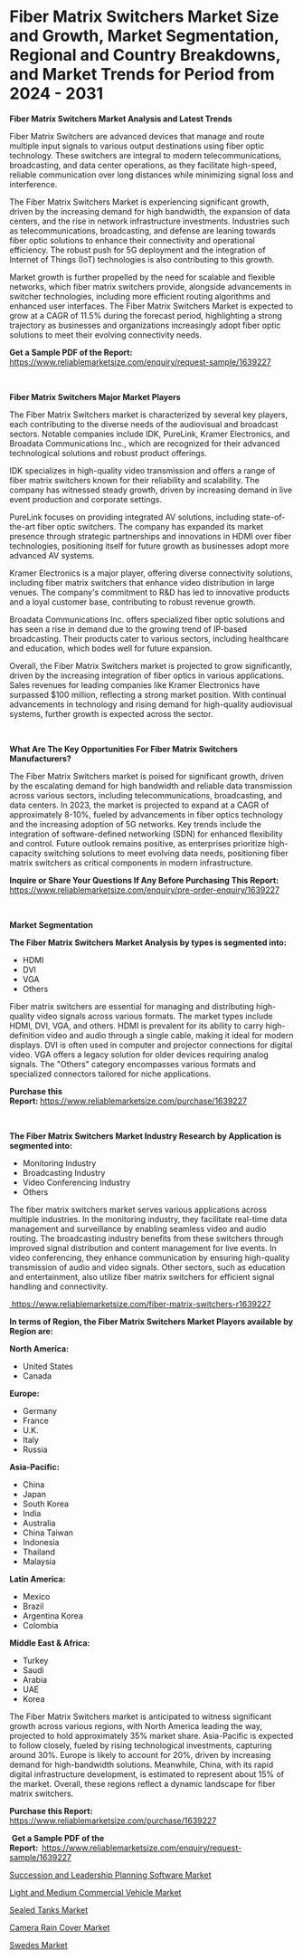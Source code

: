 <p><h1>Fiber Matrix Switchers Market Size and Growth, Market Segmentation, Regional and Country Breakdowns, and Market Trends for Period from 2024 -  2031</h1></p><p><strong>Fiber Matrix Switchers Market Analysis and Latest Trends</strong></p>
<p><p>Fiber Matrix Switchers are advanced devices that manage and route multiple input signals to various output destinations using fiber optic technology. These switchers are integral to modern telecommunications, broadcasting, and data center operations, as they facilitate high-speed, reliable communication over long distances while minimizing signal loss and interference.</p><p>The Fiber Matrix Switchers Market is experiencing significant growth, driven by the increasing demand for high bandwidth, the expansion of data centers, and the rise in network infrastructure investments. Industries such as telecommunications, broadcasting, and defense are leaning towards fiber optic solutions to enhance their connectivity and operational efficiency. The robust push for 5G deployment and the integration of Internet of Things (IoT) technologies is also contributing to this growth.</p><p>Market growth is further propelled by the need for scalable and flexible networks, which fiber matrix switchers provide, alongside advancements in switcher technologies, including more efficient routing algorithms and enhanced user interfaces. The Fiber Matrix Switchers Market is expected to grow at a CAGR of 11.5% during the forecast period, highlighting a strong trajectory as businesses and organizations increasingly adopt fiber optic solutions to meet their evolving connectivity needs.</p></p>
<p><strong>Get a Sample PDF of the Report:&nbsp;</strong> <a href="https://www.reliablemarketsize.com/enquiry/request-sample/1639227?utm_campaign=1186&utm_medium=2&utm_source=Github&utm_content=ia&utm_term=25092024&utm_id=fiber-matrix-switchers">https://www.reliablemarketsize.com/enquiry/request-sample/1639227</a></p>
<p>&nbsp;</p>
<p><strong>Fiber Matrix Switchers Major Market Players</strong></p>
<p><p>The Fiber Matrix Switchers market is characterized by several key players, each contributing to the diverse needs of the audiovisual and broadcast sectors. Notable companies include IDK, PureLink, Kramer Electronics, and Broadata Communications Inc., which are recognized for their advanced technological solutions and robust product offerings.</p><p>IDK specializes in high-quality video transmission and offers a range of fiber matrix switchers known for their reliability and scalability. The company has witnessed steady growth, driven by increasing demand in live event production and corporate settings.</p><p>PureLink focuses on providing integrated AV solutions, including state-of-the-art fiber optic switchers. The company has expanded its market presence through strategic partnerships and innovations in HDMI over fiber technologies, positioning itself for future growth as businesses adopt more advanced AV systems.</p><p>Kramer Electronics is a major player, offering diverse connectivity solutions, including fiber matrix switchers that enhance video distribution in large venues. The company's commitment to R&D has led to innovative products and a loyal customer base, contributing to robust revenue growth.</p><p>Broadata Communications Inc. offers specialized fiber optic solutions and has seen a rise in demand due to the growing trend of IP-based broadcasting. Their products cater to various sectors, including healthcare and education, which bodes well for future expansion.</p><p>Overall, the Fiber Matrix Switchers market is projected to grow significantly, driven by the increasing integration of fiber optics in various applications. Sales revenues for leading companies like Kramer Electronics have surpassed $100 million, reflecting a strong market position. With continual advancements in technology and rising demand for high-quality audiovisual systems, further growth is expected across the sector.</p></p>
<p>&nbsp;</p>
<p><strong>What Are The Key Opportunities For Fiber Matrix Switchers Manufacturers?</strong></p>
<p><p>The Fiber Matrix Switchers market is poised for significant growth, driven by the escalating demand for high bandwidth and reliable data transmission across various sectors, including telecommunications, broadcasting, and data centers. In 2023, the market is projected to expand at a CAGR of approximately 8-10%, fueled by advancements in fiber optics technology and the increasing adoption of 5G networks. Key trends include the integration of software-defined networking (SDN) for enhanced flexibility and control. Future outlook remains positive, as enterprises prioritize high-capacity switching solutions to meet evolving data needs, positioning fiber matrix switchers as critical components in modern infrastructure.</p></p>
<p><strong>Inquire or Share Your Questions If Any Before Purchasing This Report:</strong> <a href="https://www.reliablemarketsize.com/enquiry/pre-order-enquiry/1639227?utm_campaign=1186&utm_medium=2&utm_source=Github&utm_content=ia&utm_term=25092024&utm_id=fiber-matrix-switchers">https://www.reliablemarketsize.com/enquiry/pre-order-enquiry/1639227</a></p>
<p>&nbsp;</p>
<p><strong>Market Segmentation</strong></p>
<p><strong>The Fiber Matrix Switchers Market Analysis by types is segmented into:</strong></p>
<p><ul><li>HDMI</li><li>DVI</li><li>VGA</li><li>Others</li></ul></p>
<p><p>Fiber matrix switchers are essential for managing and distributing high-quality video signals across various formats. The market types include HDMI, DVI, VGA, and others. HDMI is prevalent for its ability to carry high-definition video and audio through a single cable, making it ideal for modern displays. DVI is often used in computer and projector connections for digital video. VGA offers a legacy solution for older devices requiring analog signals. The "Others" category encompasses various formats and specialized connectors tailored for niche applications.</p></p>
<p><strong>Purchase this Report:&nbsp;</strong><a href="https://www.reliablemarketsize.com/purchase/1639227?utm_campaign=1186&utm_medium=2&utm_source=Github&utm_content=ia&utm_term=25092024&utm_id=fiber-matrix-switchers">https://www.reliablemarketsize.com/purchase/1639227</a></p>
<p>&nbsp;</p>
<p><strong>The Fiber Matrix Switchers Market Industry Research by Application is segmented into:</strong></p>
<p><ul><li>Monitoring Industry</li><li>Broadcasting Industry</li><li>Video Conferencing Industry</li><li>Others</li></ul></p>
<p><p>The fiber matrix switchers market serves various applications across multiple industries. In the monitoring industry, they facilitate real-time data management and surveillance by enabling seamless video and audio routing. The broadcasting industry benefits from these switchers through improved signal distribution and content management for live events. In video conferencing, they enhance communication by ensuring high-quality transmission of audio and video signals. Other sectors, such as education and entertainment, also utilize fiber matrix switchers for efficient signal handling and connectivity.</p></p>
<p><a href="https://www.reliablemarketsize.com/fiber-matrix-switchers-r1639227?utm_campaign=1186&utm_medium=2&utm_source=Github&utm_content=ia&utm_term=25092024&utm_id=fiber-matrix-switchers">&nbsp;https://www.reliablemarketsize.com/fiber-matrix-switchers-r1639227</a></p>
<p><strong>In terms of Region, the Fiber Matrix Switchers Market Players available by Region are:</strong></p>
<p>
    <p> <strong> North America: </strong>
        <ul>
            <li>United States</li>
            <li>Canada</li>
        </ul>
        </p> 
    <p> <strong> Europe: </strong>
        <ul>
            <li>Germany</li>
            <li>France</li>
            <li>U.K.</li>
            <li>Italy</li>
            <li>Russia</li>
        </ul>
        </p> 
    <p> <strong> Asia-Pacific: </strong>
        <ul>
            <li>China</li>
            <li>Japan</li>
            <li>South Korea</li>
            <li>India</li>
            <li>Australia</li>
            <li>China Taiwan</li>
            <li>Indonesia</li>
            <li>Thailand</li>
            <li>Malaysia</li>
        </ul>
        </p> 
    <p> <strong> Latin America: </strong>
        <ul>
            <li>Mexico</li>
            <li>Brazil</li>
            <li>Argentina Korea</li>
            <li>Colombia</li>
        </ul>
        </p> 
    <p> <strong> Middle East & Africa: </strong>
        <ul>
            <li>Turkey</li>
            <li>Saudi</li>
            <li>Arabia</li>
            <li>UAE</li>
            <li>Korea</li>
        </ul>
    </p>
    </p>
<p><p>The Fiber Matrix Switchers market is anticipated to witness significant growth across various regions, with North America leading the way, projected to hold approximately 35% market share. Asia-Pacific is expected to follow closely, fueled by rising technological investments, capturing around 30%. Europe is likely to account for 20%, driven by increasing demand for high-bandwidth solutions. Meanwhile, China, with its rapid digital infrastructure development, is estimated to represent about 15% of the market. Overall, these regions reflect a dynamic landscape for fiber matrix switchers.</p></p>
<p><strong>Purchase this Report: </strong><a href="https://www.reliablemarketsize.com/purchase/1639227?utm_campaign=1186&utm_medium=2&utm_source=Github&utm_content=ia&utm_term=25092024&utm_id=fiber-matrix-switchers">https://www.reliablemarketsize.com/purchase/1639227</a></p>
<p>&nbsp;<strong>Get a Sample PDF of the Report:&nbsp;&nbsp;</strong><a href="https://www.reliablemarketsize.com/enquiry/request-sample/1639227?utm_campaign=1186&utm_medium=2&utm_source=Github&utm_content=ia&utm_term=25092024&utm_id=fiber-matrix-switchers">https://www.reliablemarketsize.com/enquiry/request-sample/1639227</a></p>
<p><strong></strong></p>
<p><p><a href="https://github.com/AKSHATREPORTPRIME/Market-Research-Report-List-6/blob/main/succession-and-leadership-planning-software-market.md?utm_campaign=1186&utm_medium=2&utm_source=Github&utm_content=ia&utm_term=25092024&utm_id=fiber-matrix-switchers">Succession and Leadership Planning Software Market</a></p><p><a href="https://www.linkedin.com/pulse/unlocking-growth-potential-market-strategic-analysis-light-medium-yu12f?utm_campaign=1186&utm_medium=2&utm_source=Github&utm_content=ia&utm_term=25092024&utm_id=fiber-matrix-switchers">Light and Medium Commercial Vehicle Market</a></p><p><a href="https://issuu.com/reportprime-2/docs/sealed-tanks-market-size-2030.pptx_492f02b4af1e2f?utm_campaign=1186&utm_medium=2&utm_source=Github&utm_content=ia&utm_term=25092024&utm_id=fiber-matrix-switchers">Sealed Tanks Market</a></p><p><a href="https://issuu.com/reportprime-2/docs/camera-rain-cover-market-size-2030._b049eca4855448?utm_campaign=1186&utm_medium=2&utm_source=Github&utm_content=ia&utm_term=25092024&utm_id=fiber-matrix-switchers">Camera Rain Cover Market</a></p><p><a href="https://www.linkedin.com/pulse/emerging-market-trends-regional-analysis-swedes-forecasted-period-gb8kf?utm_campaign=1186&utm_medium=2&utm_source=Github&utm_content=ia&utm_term=25092024&utm_id=fiber-matrix-switchers">Swedes Market</a></p></p>
